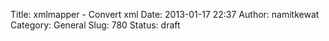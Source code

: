 Title: xmlmapper - Convert xml
Date: 2013-01-17 22:37
Author: namitkewat
Category: General
Slug: 780
Status: draft


